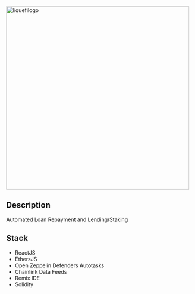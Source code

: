 <img width="492" alt="liquefilogo" src="https://user-images.githubusercontent.com/93630749/152523463-5c7f45b9-204b-437f-b16a-107b887d83c8.png">

## Description
Automated Loan Repayment and Lending/Staking 

## Stack
 
* ReactJS  
* EthersJS  
* Open Zeppelin Defenders Autotasks  
* Chainlink Data Feeds
* Remix IDE  
* Solidity  

